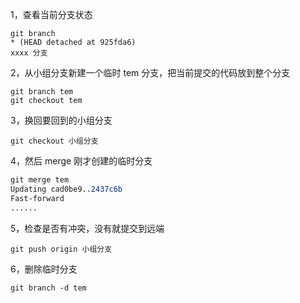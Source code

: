 1，查看当前分支状态

```undefined
git branch
* (HEAD detached at 925fda6)
xxxx 分支
```

2，从小组分支新建一个临时 tem 分支，把当前提交的代码放到整个分支

```undefined
git branch tem
git checkout tem
```

3，换回要回到的小组分支

```undefined
git checkout 小组分支
```

4，然后 merge 刚才创建的临时分支

```css
git merge tem
Updating cad0be9..2437c6b
Fast-forward
......
```

5，检查是否有冲突，没有就提交到远端

```undefined
git push origin 小组分支
```

6，删除临时分支

```undefined
git branch -d tem
```